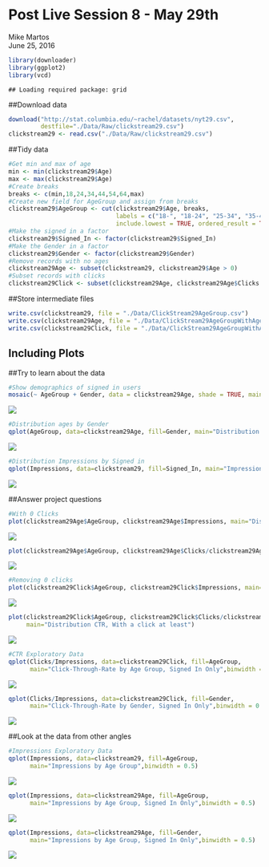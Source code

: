 # Post Live Session 8 - May 29th
Mike Martos  
June 25, 2016  



```r
library(downloader)
library(ggplot2)
library(vcd)
```

```
## Loading required package: grid
```

##Download data 

```r
download("http://stat.columbia.edu/~rachel/datasets/nyt29.csv",
         destfile="./Data/Raw/clickstream29.csv")
clickstream29 <- read.csv("./Data/Raw/clickstream29.csv")
```
##Tidy data

```r
#Get min and max of age
min <- min(clickstream29$Age)
max <- max(clickstream29$Age)
#Create breaks
breaks <- c(min,18,24,34,44,54,64,max)
#Create new field for AgeGroup and assign from breaks
clickstream29$AgeGroup <- cut(clickstream29$Age, breaks, 
                              labels = c("18-", "18-24", "25-34", "35-44", "45-54", "55-64", "65+"), 
                              include.lowest = TRUE, ordered_result = TRUE)
#Make the signed in a factor
clickstream29$Signed_In <- factor(clickstream29$Signed_In)
#Make the Gender in a factor
clickstream29$Gender <- factor(clickstream29$Gender)
#Remove records with no ages
clickstream29Age <- subset(clickstream29, clickstream29$Age > 0)
#Subset records with clicks
clickstream29Click <- subset(clickstream29Age, clickstream29Age$Clicks > 0)
```
##Store intermediate files

```r
write.csv(clickstream29, file = "./Data/ClickStream29AgeGroup.csv")
write.csv(clickstream29Age, file = "./Data/ClickStream29AgeGroupWithAge.csv")
write.csv(clickstream29Click, file = "./Data/ClickStream29AgeGroupWithAgeClicks.csv")
```

## Including Plots


##Try to learn about the data

```r
#Show demographics of signed in users
mosaic(~ AgeGroup + Gender, data = clickstream29Age, shade = TRUE, main="Demographics")
```

![](6306LiveSession8_403_files/figure-html/PlotsDemographics-1.png)<!-- -->

```r
#Distribution ages by Gender
qplot(AgeGroup, data=clickstream29Age, fill=Gender, main="Distribution ages by Gender")
```

![](6306LiveSession8_403_files/figure-html/PlotsDemographics-2.png)<!-- -->

```r
#Distribution Impressions by Signed in
qplot(Impressions, data=clickstream29, fill=Signed_In, main="Impressions by Signed in",binwidth = 0.5)
```

![](6306LiveSession8_403_files/figure-html/PlotsDemographics-3.png)<!-- -->

##Answer project questions

```r
#With 0 Clicks
plot(clickstream29Age$AgeGroup, clickstream29Age$Impressions, main="Distribution Impressions")
```

![](6306LiveSession8_403_files/figure-html/PlotsImpressions-1.png)<!-- -->

```r
plot(clickstream29Age$AgeGroup, clickstream29Age$Clicks/clickstream29Age$Impressions, main="Distribution CTR")
```

![](6306LiveSession8_403_files/figure-html/PlotsImpressions-2.png)<!-- -->

```r
#Removing 0 clicks
plot(clickstream29Click$AgeGroup, clickstream29Click$Impressions, main="Distribution Impressions, With a click at least")
```

![](6306LiveSession8_403_files/figure-html/PlotsImpressions-3.png)<!-- -->

```r
plot(clickstream29Click$AgeGroup, clickstream29Click$Clicks/clickstream29Click$Impressions, 
     main="Distribution CTR, With a click at least")
```

![](6306LiveSession8_403_files/figure-html/PlotsImpressions-4.png)<!-- -->

```r
#CTR Exploratory Data
qplot(Clicks/Impressions, data=clickstream29Click, fill=AgeGroup, 
      main="Click-Through-Rate by Age Group, Signed In Only",binwidth = 0.01)
```

![](6306LiveSession8_403_files/figure-html/PlotsImpressions-5.png)<!-- -->

```r
qplot(Clicks/Impressions, data=clickstream29Click, fill=Gender, 
      main="Click-Through-Rate by Gender, Signed In Only",binwidth = 0.01)
```

![](6306LiveSession8_403_files/figure-html/PlotsImpressions-6.png)<!-- -->

##Look at the data from other angles

```r
#Impressions Exploratory Data
qplot(Impressions, data=clickstream29, fill=AgeGroup, 
      main="Impressions by Age Group",binwidth = 0.5)
```

![](6306LiveSession8_403_files/figure-html/PlotsImpressionsCont-1.png)<!-- -->

```r
qplot(Impressions, data=clickstream29Age, fill=AgeGroup, 
      main="Impressions by Age Group, Signed In Only",binwidth = 0.5)
```

![](6306LiveSession8_403_files/figure-html/PlotsImpressionsCont-2.png)<!-- -->

```r
qplot(Impressions, data=clickstream29Age, fill=Gender, 
      main="Impressions by Age Group, Signed In Only",binwidth = 0.5)
```

![](6306LiveSession8_403_files/figure-html/PlotsImpressionsCont-3.png)<!-- -->


       
